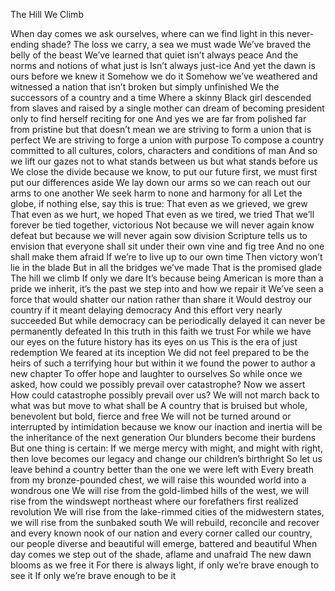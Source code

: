 The Hill We Climb

When day comes we ask ourselves,
where can we find light in this never-ending shade?
The loss we carry,
a sea we must wade
We’ve braved the belly of the beast
We’ve learned that quiet isn’t always peace
And the norms and notions
of what just is
Isn’t always just-ice
And yet the dawn is ours
before we knew it
Somehow we do it
Somehow we’ve weathered and witnessed
a nation that isn’t broken
but simply unfinished
We the successors of a country and a time
Where a skinny Black girl
descended from slaves and raised by a single mother
can dream of becoming president
only to find herself reciting for one
And yes we are far from polished
far from pristine
but that doesn’t mean we are
striving to form a union that is perfect
We are striving to forge a union with purpose
To compose a country committed to all cultures, colors, characters and
conditions of man
And so we lift our gazes not to what stands between us
but what stands before us
We close the divide because we know, to put our future first,
we must first put our differences aside
We lay down our arms
so we can reach out our arms
to one another
We seek harm to none and harmony for all
Let the globe, if nothing else, say this is true:
That even as we grieved, we grew
That even as we hurt, we hoped
That even as we tired, we tried
That we’ll forever be tied together, victorious
Not because we will never again know defeat
but because we will never again sow division
Scripture tells us to envision
that everyone shall sit under their own vine and fig tree
And no one shall make them afraid
If we’re to live up to our own time
Then victory won’t lie in the blade
But in all the bridges we’ve made
That is the promised glade
The hill we climb
If only we dare
It’s because being American is more than a pride we inherit,
it’s the past we step into
and how we repair it
We’ve seen a force that would shatter our nation
rather than share it
Would destroy our country if it meant delaying democracy
And this effort very nearly succeeded
But while democracy can be periodically delayed
it can never be permanently defeated
In this truth
in this faith we trust
For while we have our eyes on the future
history has its eyes on us
This is the era of just redemption
We feared at its inception
We did not feel prepared to be the heirs
of such a terrifying hour
but within it we found the power
to author a new chapter
To offer hope and laughter to ourselves
So while once we asked,
how could we possibly prevail over catastrophe?
Now we assert
How could catastrophe possibly prevail over us?
We will not march back to what was
but move to what shall be
A country that is bruised but whole,
benevolent but bold,
fierce and free
We will not be turned around
or interrupted by intimidation
because we know our inaction and inertia
will be the inheritance of the next generation
Our blunders become their burdens
But one thing is certain:
If we merge mercy with might,
and might with right,
then love becomes our legacy
and change our children’s birthright
So let us leave behind a country
better than the one we were left with
Every breath from my bronze-pounded chest,
we will raise this wounded world into a wondrous one
We will rise from the gold-limbed hills of the west,
we will rise from the windswept northeast
where our forefathers first realized revolution
We will rise from the lake-rimmed cities of the midwestern states,
we will rise from the sunbaked south
We will rebuild, reconcile and recover
and every known nook of our nation and
every corner called our country,
our people diverse and beautiful will emerge,
battered and beautiful
When day comes we step out of the shade,
aflame and unafraid
The new dawn blooms as we free it
For there is always light,
if only we’re brave enough to see it
If only we’re brave enough to be it

